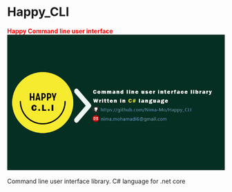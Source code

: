 <style>
    .redcolor{color:red;}
    .bluecolor{color:blue;}
</style>
# Happy_CLI
<b class = redcolor>Happy Command line user interface</b><br/>
![banner](https://github.com/Nima-Mo/Happy_CLI/blob/master/banner.jpg "happy-cli")

Command line user interface library. C# language for .net core
